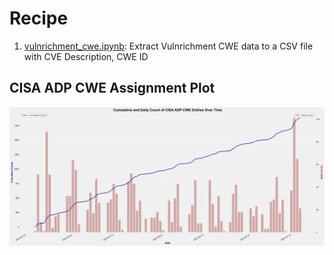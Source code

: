 # Recipe
1. [vulnrichment_cwe.ipynb](./vulnrichment_cwe.ipynb): Extract Vulnrichment CWE data to a CSV file with CVE Description, CWE ID



## CISA ADP CWE Assignment Plot

![CISA ADP CWE Assignment Plot](./cumulative_and_daily_entries_plot.png)
